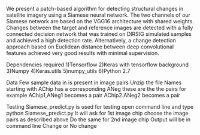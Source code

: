 
   

We present a patch-based algorithm for detecting structural changes in satellite imagery using a Siamese neural network. The two channels of our Siamese network are based on the VGG16 architecture with shared weights. Changes between the target and reference images are detected with a fully connected decision network that was trained on DIRSIG simulated samples and achieved a high detection rate. Alternatively, a change detection approach based on Euclidean distance between deep convolutional features achieved very good results with minimal supervision.

Dependencies required
   1)Tensorflow
   2)Keras with tensorflow background
   3)Numpy
   4)Keras.utils
   5)numpy_utils
   6)Python 2.7

Data
   Few sample data in is present in image pairs
   Unzip the file
   Names starting with AChip has a corresponding ANeg these are the the pairs
   for example
      AChip1,ANeg1 becomes a pair
      AChip2.ANeg2 becomes a pair

Testing 
   Siamese_predict.py is used for testing
   open command line and type
   python Siamese_predict.py
   It will ask for 1st image chip choose the image pairs as described above 
   Do the same for 2nd image chip
Output will be in command line Change or No change
